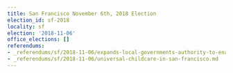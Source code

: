 ```yaml
---
title: San Francisco November 6th, 2018 Election
election_id: sf-2018
locality: sf
election: '2018-11-06'
office_elections: []
referendums:
- _referendums/sf/2018-11-06/expands-local-governments-authority-to-enact-rent-control-on-residential-property-intiative-statute-17-0041-.md
- _referendums/sf/2018-11-06/universal-childcare-in-san-francisco.md
---
```

